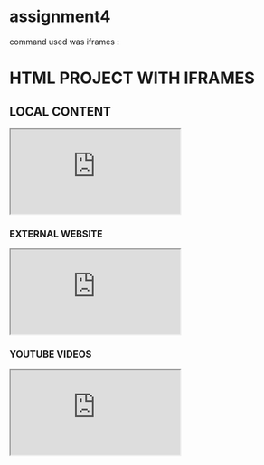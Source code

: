 # assignment4
command used was iframes
:
<!DOCTYPE html>
<html lang="en">
<head>
    <meta charset="UTF-8">
    <meta name="viewport" content="width=device-width, initial-scale=1.0">
    <title>Document</title>
</head>
<body>
    <h1>HTML PROJECT WITH IFRAMES</h1>
    <H2>LOCAL CONTENT</H2>
     <iframe src="https://www.geekster.in/full-stack-web-development-program" title="EXTERNAL WEBSITE"></iframe> 
     <h3>EXTERNAL WEBSITE</h3>
     <iframe src="https://www.geekster.in/full-stack-web-development-program#placements" title="ABOUT PLACEMENTS"></iframe> 
     <H3>YOUTUBE VIDEOS</H3>
     <iframe src="https://www.youtube.com/watch?v=5xdQ_j3dDuE "title=ABOUT PLACEMENTS"></iframe> 



</body>
</html>
